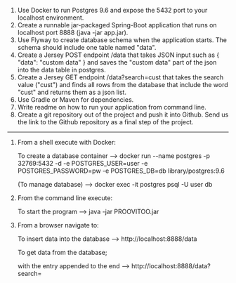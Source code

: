 1. Use Docker to run Postgres 9.6 and expose the 5432 port to your localhost environment.
2. Create a runnable jar-packaged Spring-Boot application that runs on localhost port 8888 (java -jar app.jar).
3. Use Flyway to create database schema when the application starts. The schema should include one table named "data".
4. Create a Jersey POST endpoint /data that takes JSON input such as { "data": "custom data" } and saves the "custom data" part of the json into the data table in postgres.
5. Create a Jersey GET endpoint /data?search=cust that takes the search value ("cust") and finds all rows from the database that include the word "cust" and returns them as a json list.
6. Use Gradle or Maven for dependencies.
7. Write readme on how to run your application from command line.
8. Create a git repository out of the project and push it into Github. Send us the link to the Github repository as a final step of the project.

- - -

1. From a shell execute with Docker:

	To create a database container	-->			docker run --name postgres -p 32769:5432 -d -e POSTGRES_USER=user -e POSTGRES_PASSWORD=pw -e POSTGRES_DB=db library/postgres:9.6
	
	(To manage database) 			-->			docker exec -it postgres psql -U user db

2. From the command line execute:

	To start the program			-->			java -jar PROOVITOO.jar

3. From a browser navigate to:

	To insert data into the database	-->		http://localhost:8888/data
	
	To get data from the database;
	
	 with the entry appended to the end -->	http://localhost:8888/data?search=
